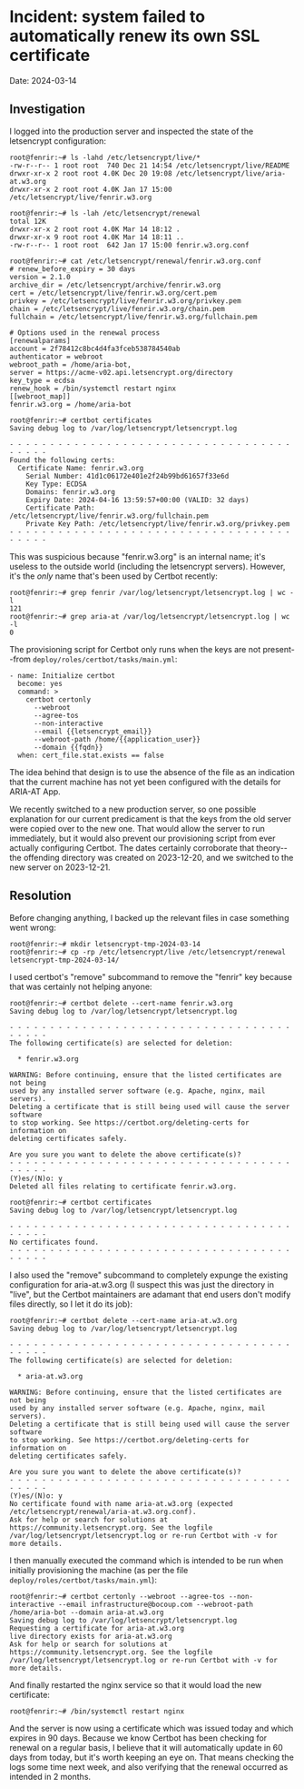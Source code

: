 # Incident: system failed to automatically renew its own SSL certificate

Date: 2024-03-14

## Investigation

I logged into the production server and inspected the state of the letsencrypt
configuration:

    root@fenrir:~# ls -lahd /etc/letsencrypt/live/*
    -rw-r--r-- 1 root root  740 Dec 21 14:54 /etc/letsencrypt/live/README
    drwxr-xr-x 2 root root 4.0K Dec 20 19:08 /etc/letsencrypt/live/aria-at.w3.org
    drwxr-xr-x 2 root root 4.0K Jan 17 15:00 /etc/letsencrypt/live/fenrir.w3.org

    root@fenrir:~# ls -lah /etc/letsencrypt/renewal
    total 12K
    drwxr-xr-x 2 root root 4.0K Mar 14 18:12 .
    drwxr-xr-x 9 root root 4.0K Mar 14 18:11 ..
    -rw-r--r-- 1 root root  642 Jan 17 15:00 fenrir.w3.org.conf

    root@fenrir:~# cat /etc/letsencrypt/renewal/fenrir.w3.org.conf 
    # renew_before_expiry = 30 days
    version = 2.1.0
    archive_dir = /etc/letsencrypt/archive/fenrir.w3.org
    cert = /etc/letsencrypt/live/fenrir.w3.org/cert.pem
    privkey = /etc/letsencrypt/live/fenrir.w3.org/privkey.pem
    chain = /etc/letsencrypt/live/fenrir.w3.org/chain.pem
    fullchain = /etc/letsencrypt/live/fenrir.w3.org/fullchain.pem
    
    # Options used in the renewal process
    [renewalparams]
    account = 2f78412c8bc4d4fa3fceb538784540ab
    authenticator = webroot
    webroot_path = /home/aria-bot,
    server = https://acme-v02.api.letsencrypt.org/directory
    key_type = ecdsa
    renew_hook = /bin/systemctl restart nginx
    [[webroot_map]]
    fenrir.w3.org = /home/aria-bot

    root@fenrir:~# certbot certificates
    Saving debug log to /var/log/letsencrypt/letsencrypt.log
    
    - - - - - - - - - - - - - - - - - - - - - - - - - - - - - - - - - - - - - - - -
    Found the following certs:
      Certificate Name: fenrir.w3.org
        Serial Number: 41d1c06172e401e2f24b99bd61657f33e6d
        Key Type: ECDSA
        Domains: fenrir.w3.org
        Expiry Date: 2024-04-16 13:59:57+00:00 (VALID: 32 days)
        Certificate Path: /etc/letsencrypt/live/fenrir.w3.org/fullchain.pem
        Private Key Path: /etc/letsencrypt/live/fenrir.w3.org/privkey.pem
    - - - - - - - - - - - - - - - - - - - - - - - - - - - - - - - - - - - - - - - -

This was suspicious because "fenrir.w3.org" is an internal name; it's useless
to the outside world (including the letsencrypt servers). However, it's the
*only* name that's been used by Certbot recently:

    root@fenrir:~# grep fenrir /var/log/letsencrypt/letsencrypt.log | wc -l
    121
    root@fenrir:~# grep aria-at /var/log/letsencrypt/letsencrypt.log | wc -l
    0

The provisioning script for Certbot only runs when the keys are not
present--from `deploy/roles/certbot/tasks/main.yml`:

    - name: Initialize certbot
      become: yes
      command: >
        certbot certonly
          --webroot
          --agree-tos
          --non-interactive
          --email {{letsencrypt_email}}
          --webroot-path /home/{{application_user}}
          --domain {{fqdn}}
      when: cert_file.stat.exists == false

The idea behind that design is to use the absence of the file as an indication
that the current machine has not yet been configured with the details for
ARIA-AT App.

We recently switched to a new production server, so one possible explanation
for our current predicament is that the keys from the old server were copied
over to the new one. That would allow the server to run immediately, but it
would also prevent our provisioning script from ever actually configuring
Certbot. The dates certainly corroborate that theory--the offending directory
was created on 2023-12-20, and we switched to the new server on 2023-12-21.

## Resolution

Before changing anything, I backed up the relevant files in case something went
wrong:

    root@fenrir:~# mkdir letsencrypt-tmp-2024-03-14
    root@fenrir:~# cp -rp /etc/letsencrypt/live /etc/letsencrypt/renewal letsencrypt-tmp-2024-03-14/

I used certbot's "remove" subcommand to remove the "fenrir" key because that
was certainly not helping anyone:

    root@fenrir:~# certbot delete --cert-name fenrir.w3.org
    Saving debug log to /var/log/letsencrypt/letsencrypt.log
    
    - - - - - - - - - - - - - - - - - - - - - - - - - - - - - - - - - - - - - - - -
    The following certificate(s) are selected for deletion:
    
      * fenrir.w3.org
    
    WARNING: Before continuing, ensure that the listed certificates are not being
    used by any installed server software (e.g. Apache, nginx, mail servers).
    Deleting a certificate that is still being used will cause the server software
    to stop working. See https://certbot.org/deleting-certs for information on
    deleting certificates safely.
    
    Are you sure you want to delete the above certificate(s)?
    - - - - - - - - - - - - - - - - - - - - - - - - - - - - - - - - - - - - - - - -
    (Y)es/(N)o: y
    Deleted all files relating to certificate fenrir.w3.org.

    root@fenrir:~# certbot certificates                                                                       
    Saving debug log to /var/log/letsencrypt/letsencrypt.log
    
    - - - - - - - - - - - - - - - - - - - - - - - - - - - - - - - - - - - - - - - -
    No certificates found.
    - - - - - - - - - - - - - - - - - - - - - - - - - - - - - - - - - - - - - - - -

I also used the "remove" subcommand to completely expunge the existing
configuration for aria-at.w3.org (I suspect this was just the directory in
"live", but the Certbot maintainers are adamant that end users don't modify
files directly, so I let it do its job):

    root@fenrir:~# certbot delete --cert-name aria-at.w3.org
    Saving debug log to /var/log/letsencrypt/letsencrypt.log
    
    - - - - - - - - - - - - - - - - - - - - - - - - - - - - - - - - - - - - - - - -
    The following certificate(s) are selected for deletion:
    
      * aria-at.w3.org
    
    WARNING: Before continuing, ensure that the listed certificates are not being
    used by any installed server software (e.g. Apache, nginx, mail servers).
    Deleting a certificate that is still being used will cause the server software
    to stop working. See https://certbot.org/deleting-certs for information on
    deleting certificates safely.
    
    Are you sure you want to delete the above certificate(s)?
    - - - - - - - - - - - - - - - - - - - - - - - - - - - - - - - - - - - - - - - -
    (Y)es/(N)o: y
    No certificate found with name aria-at.w3.org (expected /etc/letsencrypt/renewal/aria-at.w3.org.conf).
    Ask for help or search for solutions at https://community.letsencrypt.org. See the logfile /var/log/letsencrypt/letsencrypt.log or re-run Certbot with -v for more details.

I then manually executed the command which is intended to be run when initially
provisioning the machine (as per the file
`deploy/roles/certbot/tasks/main.yml`):

    root@fenrir:~# certbot certonly --webroot --agree-tos --non-interactive --email infrastructure@bocoup.com --webroot-path /home/aria-bot --domain aria-at.w3.org
    Saving debug log to /var/log/letsencrypt/letsencrypt.log
    Requesting a certificate for aria-at.w3.org
    live directory exists for aria-at.w3.org
    Ask for help or search for solutions at https://community.letsencrypt.org. See the logfile /var/log/letsencrypt/letsencrypt.log or re-run Certbot with -v for more details.

And finally restarted the nginx service so that it would load the new
certificate:

    root@fenrir:~# /bin/systemctl restart nginx

And the server is now using a certificate which was issued today and which
expires in 90 days. Because we know Certbot has been checking for renewal on a
regular basis, I believe that it will automatically update in 60 days from
today, but it's worth keeping an eye on. That means checking the logs some time
next week, and also verifying that the renewal occurred as intended in 2
months.
